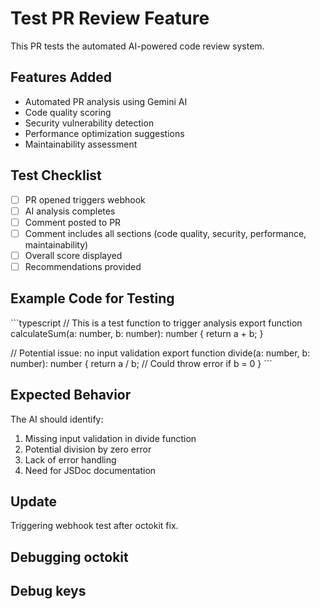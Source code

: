 # Test PR Review Feature

This PR tests the automated AI-powered code review system.

## Features Added
- Automated PR analysis using Gemini AI
- Code quality scoring
- Security vulnerability detection
- Performance optimization suggestions
- Maintainability assessment

## Test Checklist
- [ ] PR opened triggers webhook
- [ ] AI analysis completes
- [ ] Comment posted to PR
- [ ] Comment includes all sections (code quality, security, performance, maintainability)
- [ ] Overall score displayed
- [ ] Recommendations provided

## Example Code for Testing

\`\`\`typescript
// This is a test function to trigger analysis
export function calculateSum(a: number, b: number): number {
  return a + b;
}

// Potential issue: no input validation
export function divide(a: number, b: number): number {
  return a / b; // Could throw error if b = 0
}
\`\`\`

## Expected Behavior
The AI should identify:
1. Missing input validation in divide function
2. Potential division by zero error
3. Lack of error handling
4. Need for JSDoc documentation

## Update
Triggering webhook test after octokit fix.

## Debugging octokit

## Debug keys
